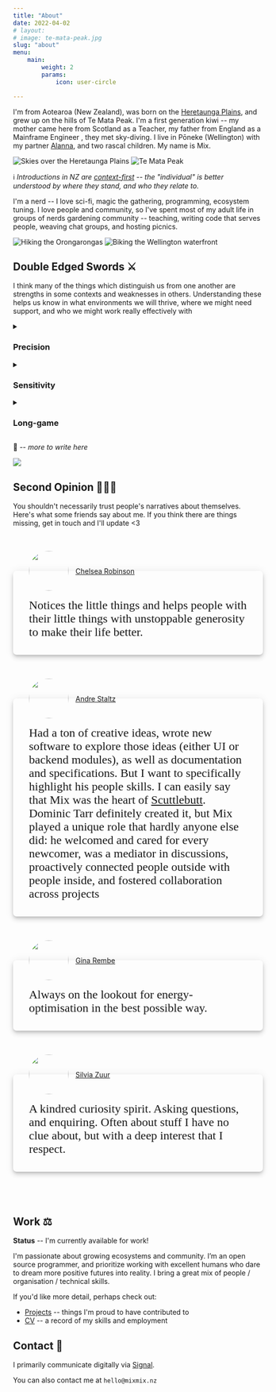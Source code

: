 ```yaml
---
title: "About"
date: 2022-04-02
# layout: 
# image: te-mata-peak.jpg
slug: "about"
menu:
    main:
        weight: 2
        params:
            icon: user-circle

---
```



I'm from Aotearoa (New Zealand), was born on the [Heretaunga
Plains](https://en.wikipedia.org/wiki/Heretaunga_Plains), and grew up on the
hills of Te Mata Peak. I'm a first generation kiwi -- my mother came here from
Scotland as a Teacher, my father from England as a Mainframe Engineer , they met
sky-diving. I live in Pōneke (Wellington) with my partner
[Alanna](https://alanna.space), and two rascal children. My name is Mix.


![Skies over the Heretaunga Plains](sunset.jpg)
![Te Mata Peak](te-mata-peak.jpg)

:information_source: _Introductions in NZ are
[context-first](https://en.wikipedia.org/wiki/Pepeha) -- the "individual"
is better understood by where they stand, and who they relate to._

I'm a nerd -- I love sci-fi, magic the gathering, programming, ecosystem
tuning. I love people and community, so I've spent most of my adult life in
groups of nerds gardening community -- teaching, writing code that serves
people, weaving chat groups, and hosting picnics.


![Hiking the Orongarongas](tramping.jpeg)
![Biking the Wellington waterfront](biking.jpeg)


## Double Edged Swords :crossed_swords:

I think many of the things which distinguish us from one another are strengths
in some contexts and weaknesses in others. Understanding these helps us know
in what environments we will thrive, where we might need support, and who we
might work really effectively with

<details>
  <summary>
    <h3>Precision</h3>
  </summary>

I tend to load a lot of detail in when trying to understand something. If I'm
making some discernment/ judgement, I want to understand the veracity, the
context, the relationships. Glossing over detail feels wrong to me. I'd
rather defer -- keeping possibility space open -- than jumping to wrong
conclusion.

**Positives** :+1:
  - very thorough reader
  - spots edge cases in systems _(quirks which lead to unintended consequences)_
  - asks incisive questions
  - understands deeply
  - forebearant _(not quick to judge)_

**Negatives** :-1:
  - slow reader
  - analysis paralysis (load more context than is needed)
  - mistaken for critic/ pedant _(deep understanding == care though!)_
  - stickler for words
  - slow to label bad actors
</details>


<details>
  <summary>
    <h3>Sensitivity</h3> <!-- Wide-sense? -->
  </summary>

Sensory input (particularly aural, visual) that is out of place or unusual
stand out a lot to me. I don't think I have super-powered sense organs, rather 
my sense processing is tuned a little different than others.

**Positives** :+1:
  - spots errors
  - matter-out-of-place memory → quick at finding
  - finds broken things _(electronics, pipes, machinery)_
  - hears upset children/ stuck animals
  - can rock-hop at speed

**Negatives** :-1:
  - odd sounds pull my attention like a fox _(out of conversation)_
  - struggle to parse voices in crowded / reverberant environments
  - annoyed by dying fluorescent tubes
  - disturbed by tree pruning / removal

</details>

<details>
  <summary>
    <h3>Long-game</h3>
  </summary>

When I find something I love in the world, or something that has potential for
greatness, I often ask myself "how could more people benefit from this?" or
"what would further enhance this?". I'm thinking in the long term, about scaling
the pattern I see, and ensuring it's longevity.

**Positives** :+1:
  - sees potentials
  - amazing first-follower / cheerleader / support character
  - very active bridger and weaver of people
  - unperturbed by any short-term awkwardness _(e.g. love giving constructive feedback)_

**Negatives** :-1:
  - jumps too far ahead
  - chronic feedback _(it can be very hard for me to not share important data)_

</details>

:construction: -- _more to write here_

![](mix-wings.jpeg)

## Second Opinion :people_holding_hands:

You shouldn't necessarily trust people's narratives about themselves. Here's
what some friends say about me. If you think there are things missing, get in
touch and I'll update <3

<div class="endorsement">
  <a class="header" href="https://chelsearobinson.me/" >
    <img class="avatar" src="avatar/chelsea.png" />
    <div class="name">
      Chelsea Robinson
    </div>
  </a>
  <div class="quote">
    Notices the little things and helps people with their little things with
        unstoppable generosity to make their life better.
  </div>
</div>

<div class="endorsement">
  <a class="header" href="https://staltz.com/" >
    <img class="avatar" src="avatar/staltz.jpg" />
    <div class="name">
      Andre Staltz
    </div>
  </a>
  <div class="quote">
    Had a ton of creative ideas, wrote new software to explore those ideas
        (either UI or backend modules), as well as documentation and
        specifications. But I want to specifically highlight his people skills.
        I can easily say that Mix was the heart of <a
            href="/p/scuttlebutt">Scuttlebutt</a>. Dominic Tarr definitely
        created it, but Mix played a unique role that hardly anyone else did:
        he welcomed and cared for every newcomer, was a mediator in
        discussions, proactively connected people outside with people inside,
        and fostered collaboration across projects
  </div>
</div>

<div class="endorsement">
  <a class="header" href="https://www.linkedin.com/in/gina-rembe-3a607014/" >
    <img class="avatar" src="avatar/gina.jpeg" />
    <div class="name">
      Gina Rembe
    </div>
  </a>
  <div class="quote">
    Always on the lookout for energy-optimisation in the best possible way.
  </div>
</div>

<div class="endorsement">
  <a class="header" href="https://www.linkedin.com/in/silviazuur/" >
    <img class="avatar" src="avatar/silvia.jpeg" />
    <div class="name">
      Silvia Zuur
    </div>
  </a>
  <div class="quote">
    A kindred curiosity spirit. Asking questions, and enquiring. Often
    about stuff I have no clue about, but with a deep interest that I respect.
  </div>
</div>

<!--
<div class="endorsement">
  <a class="header" href="" >
    <img class="avatar" src="avatar/" />
    <div class="name">
      
    </div>
  </a>
  <div class="quote">
  </div>
</div>
-->

## Work :balance_scale:

**Status** -- I'm currently available for work!

I'm passionate about growing ecosystems and community. I’m an open
source programmer, and prioritize working with excellent humans who dare to dream
more positive futures into reality. I bring a great mix of people / organisation / technical skills.

If you'd like more detail, perhaps check out:
- [Projects](/categoties/projects) -- things I'm proud to have contributed to
- [CV](/cv) -- a record of my skills and employment


## Contact :pencil:

I primarily communicate digitally via [Signal](https://signal.org/).

You can also contact me at `hello@mixmix.nz`

<div style="height: 10vh" />


<style>
.endorsement {
  --avatar-size: 5rem;
  --pad: 2rem;

  /* border: 1px solid grey; */
  padding: var(--pad);
  border-radius: 7px;
  box-shadow:
    0px 3px 5px -1px rgba(0, 0, 0, 0.15),
    0px 6px 10px 0px rgba(0, 0, 0, 0.12),
    0px 1px 18px 0px rgba(0, 0, 0, 0.08);
  margin-top: calc(var(--avatar-size) / 2 + 3rem);
  margin-bottom: calc(var(--avatar-size) / 2 + 3rem);

  .header {
    margin-top: calc(-1 * var(--pad) - var(--avatar-size) / 2);
    display: grid;
    grid-template-columns: auto auto;
    justify-content: start;
    align-content: center;
    align-items: center;
    grid-gap: 10px;

    .avatar {
      height: var(--avatar-size);
      width: var(--avatar-size);
      border-radius: 50%;
    }
    .name {
      /* background: white; */
      filter:
        drop-shadow(0px 0px 5px var(--card-background)) 
        drop-shadow(0px 0px 5px var(--card-background)) 
        drop-shadow(0px 0px 5px var(--card-background)) 
      ;
      /* box-shadow: 0 0 10px #fff; */
      padding: 0 4px;
    }
  }

  .quote {
    margin-top: 1rem;
    /* font-style: italic; */
    font-family: serif;
    font-size: 1.5rem;
  }
}
</style>
